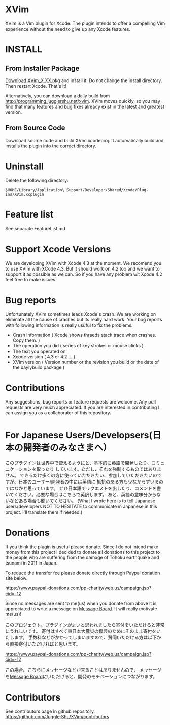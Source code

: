 XVim
=======

XVim is a Vim plugin for Xcode. The plugin intends to offer a compelling Vim experience without the need to give up any Xcode features.


INSTALL
=======

From Installer Package
--------

[Download XVim_X.XX.pkg](https://github.com/JugglerShu/XVim/downloads) and install it. Do not change the install directory. Then restart Xcode. That's it!

Alternatively, you can download a daily build from http://programming.jugglershu.net/xvim. 
XVim moves quickly, so you may find that many features and bug fixes already exist in the latest and greatest version.

From Source Code
-----------------

Download source code and build XVim.xcodeproj. 
It automatically build and installs the plugin into the correct directory.

Uninstall
=============
Delete the following directory:

    $HOME/Library/Application\ Support/Developer/Shared/Xcode/Plug-ins/XVim.xcplugin

Feature list
=============
See separate FeatureList.md

Support Xcode Versions
=============
We are developing XVim with Xcode 4.3 at the moment.
We recomend you to use XVim with XCode 4.3.
But it should work on 4.2 too and we want to support it as possible as we can.
So if you have any problem wit Xcode 4.2 feel free to make issues.

Bug reports
=============
Unfortunately XVim sometimes leads Xcode's crash. We are working on eliminate all the cause of crashes but its really hard work.
Your bug reports with following information is really usuful to fix the problems.
 * Crash information ( Xcode shows thraeds stack trace when crashes. Copy them. )
 * The operation you did ( series of key strokes or mouse clicks )
 * The text you operated on
 * Xcode version ( 4.3 or 4.2 ... )
 * XVim version ( Version number or the revision you build or the date of the daylybuild package )

Contributions
=============
Any suggestions, bug reports or feature requests are welcome.
Any pull requests are very much appreciated.
If you are interested in contributing I can assign you as a collaborator of this repository.

For Japanese Users/Developsers(日本の開発者のみなさまへ）
==================================================
このプラグインは世界中で使えるようにと、基本的に英語で開発したり、コミュニケーションを取ったり
しています。ただし、それを強制するものではありません。
できるだけ多くの方に使っていただきたい、参加していただきたいのですが、日本のユーザー/開発者の中には英語に
抵抗のある方も少なからずいるのではなかと思っています。
ぜひ日本語でリクエストを出したり、コメントを書いてください。必要な場合はこちらで英訳します。
あと、英語の意味分からないなどある場合も聞いてください。
(What I wrote here is to tell Japanese users/developers NOT TO HESITATE to communicate in Japanese in this project. I'll translate them if needed.)


Donations
===========
If you think the plugin is useful please donate.
Since I do not intend make money from this project I decided to donate all donations
to this project to the people who are suffering from the damage of Tohoku earthquake and tsunami in 2011 in Japan.

To reduce the transfer fee please donate directly through Paypal donation site below.

https://www.paypal-donations.com/pp-charity/web.us/campaign.jsp?cid=-12

Since no messages are sent to me(us) when you donate from above
it is appreciated to write a message on [Message Board]( https://github.com/JugglerShu/XVim/wiki/Donation-massges-to-XVim ).
It will really motivate me(us)!

このプロジェクト、プラグインがよいと思われましたら寄付をいただけると非常にうれしいです。
寄付はすべて東日本大震災の復興のためにそのまま寄付をいたします。
手数料などがかかってしまいますので、賛同いただける方は以下から直接寄付いただければと思います。

https://www.paypal-donations.com/pp-charity/web.us/campaign.jsp?cid=-12

この場合、こちらにメッセージなどが来ることはありませんので、
メッセージを[Message Board]( https://github.com/JugglerShu/XVim/wiki/Donation-massges-to-XVim )にいただけると、開発のモチベーションにつながります。

Contributors
============
See contributors page in github repository.
https://github.com/JugglerShu/XVim/contributors


